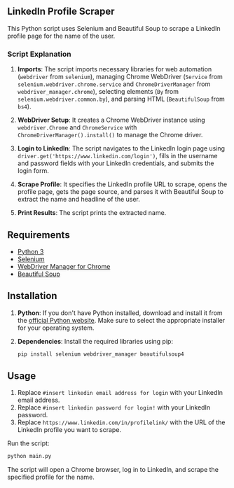 ## LinkedIn Profile Scraper

This Python script uses Selenium and Beautiful Soup to scrape a LinkedIn profile page for the name of the user.

### Script Explanation

1. **Imports**: The script imports necessary libraries for web automation (`webdriver` from `selenium`), managing Chrome WebDriver (`Service` from `selenium.webdriver.chrome.service` and `ChromeDriverManager` from `webdriver_manager.chrome`), selecting elements (`By` from `selenium.webdriver.common.by`), and parsing HTML (`BeautifulSoup` from `bs4`).

2. **WebDriver Setup**: It creates a Chrome WebDriver instance using `webdriver.Chrome` and `ChromeService` with `ChromeDriverManager().install()` to manage the Chrome driver.

3. **Login to LinkedIn**: The script navigates to the LinkedIn login page using `driver.get('https://www.linkedin.com/login')`, fills in the username and password fields with your LinkedIn credentials, and submits the login form.

4. **Scrape Profile**: It specifies the LinkedIn profile URL to scrape, opens the profile page, gets the page source, and parses it with Beautiful Soup to extract the name and headline of the user.

5. **Print Results**: The script prints the extracted name.

## Requirements

- [Python 3](https://www.python.org/downloads/)
- [Selenium](https://pypi.org/project/selenium/)
- [WebDriver Manager for Chrome](https://pypi.org/project/webdriver-manager/)
- [Beautiful Soup](https://pypi.org/project/beautifulsoup4/)

## Installation

1. **Python**: If you don't have Python installed, download and install it from the [official Python website](https://www.python.org/downloads/). Make sure to select the appropriate installer for your operating system.

2. **Dependencies**: Install the required libraries using pip:

   ```bash
   pip install selenium webdriver_manager beautifulsoup4
   ```

## Usage

1. Replace `#insert linkedin email address for login` with your LinkedIn email address.
2. Replace `#insert linkedin password for login!` with your LinkedIn password.
3. Replace `https://www.linkedin.com/in/profilelink/` with the URL of the LinkedIn profile you want to scrape.

Run the script:

```bash
python main.py
```

The script will open a Chrome browser, log in to LinkedIn, and scrape the specified profile for the name.
